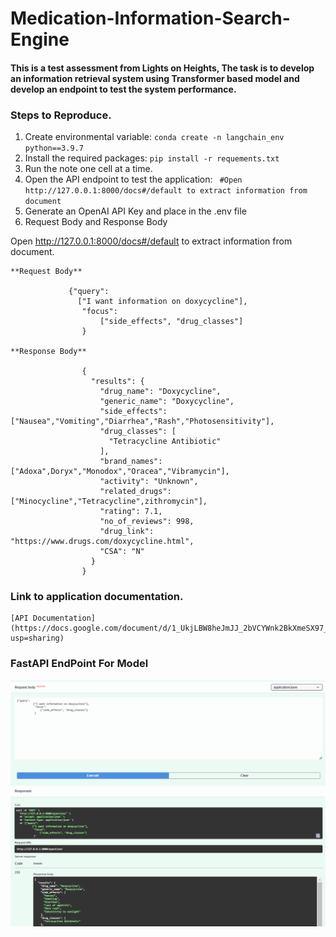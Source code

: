 # Medication-Information-Search-Engine


#### This is a test assessment from **Lights on Heights**, The task is to develop an information retrieval system using Transformer based model and develop an endpoint to test the system performance.

### Steps to Reproduce.

1.  Create environmental variable:  `conda create -n langchain_env python==3.9.7`
2.  Install the required packages:   `pip install -r requements.txt`
3.  Run the note one cell at a time.
4.  Open the API endpoint to test the application: ` #Open http://127.0.0.1:8000/docs#/default to extract information from document`
5.  Generate an OpenAI API Key and place in the .env file
5. Request Body and Response Body

Open http://127.0.0.1:8000/docs#/default to extract information from document.
```
**Request Body**

             {"query": 
               ["I want information on doxycycline"],
                "focus": 
                    ["side_effects", "drug_classes"]
                }
    
**Response Body**

                {
                  "results": {
                    "drug_name": "Doxycycline",
                    "generic_name": "Doxycycline",
                    "side_effects": ["Nausea","Vomiting","Diarrhea","Rash","Photosensitivity"],
                    "drug_classes": [
                      "Tetracycline Antibiotic"
                    ],
                    "brand_names": ["Adoxa",Doryx","Monodox","Oracea","Vibramycin"],
                    "activity": "Unknown",
                    "related_drugs": ["Minocycline","Tetracycline",zithromycin"],
                    "rating": 7.1,
                    "no_of_reviews": 998,
                    "drug_link": "https://www.drugs.com/doxycycline.html",
                    "CSA": "N"
                  }
                }
```

### Link to application documentation.

    [API Documentation](https://docs.google.com/document/d/1_UkjLBW8heJmJJ_2bVCYWnk2BkXmeSX97_DXKakPLmw/edit?usp=sharing)
    

###  FastAPI EndPoint For Model

<p align="center"> 
  <kbd>
    <a href="https://github.com/okoliechykwuka/Medication-Information-Search-Engine" target="_blank"><img src="image.png">
  </a>
  </kbd>
</p>
